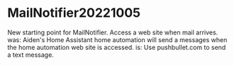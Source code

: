 # MailNotifier20221005
New starting point for MailNotifier.
Access a web site when mail arrives.  
was: Aiden's Home Assistant home automation will send a messages when the home automation web site is accessed.
is:  Use pushbullet.com to send a text message.
